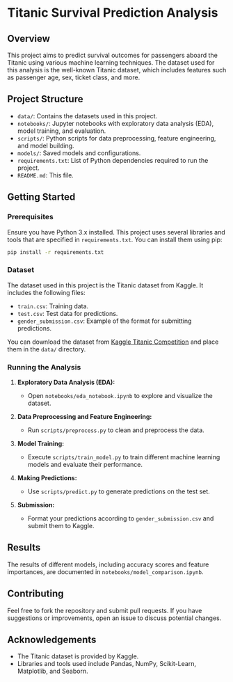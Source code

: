# Titanic Survival Prediction Analysis

## Overview

This project aims to predict survival outcomes for passengers aboard the Titanic using various machine learning techniques. The dataset used for this analysis is the well-known Titanic dataset, which includes features such as passenger age, sex, ticket class, and more.

## Project Structure

- `data/`: Contains the datasets used in this project.
- `notebooks/`: Jupyter notebooks with exploratory data analysis (EDA), model training, and evaluation.
- `scripts/`: Python scripts for data preprocessing, feature engineering, and model building.
- `models/`: Saved models and configurations.
- `requirements.txt`: List of Python dependencies required to run the project.
- `README.md`: This file.

## Getting Started

### Prerequisites

Ensure you have Python 3.x installed. This project uses several libraries and tools that are specified in `requirements.txt`. You can install them using pip:

```bash
pip install -r requirements.txt
```

### Dataset

The dataset used in this project is the Titanic dataset from Kaggle. It includes the following files:
- `train.csv`: Training data.
- `test.csv`: Test data for predictions.
- `gender_submission.csv`: Example of the format for submitting predictions.

You can download the dataset from [Kaggle Titanic Competition](https://www.kaggle.com/c/titanic/data) and place them in the `data/` directory.

### Running the Analysis

1. **Exploratory Data Analysis (EDA):**
   - Open `notebooks/eda_notebook.ipynb` to explore and visualize the dataset.

2. **Data Preprocessing and Feature Engineering:**
   - Run `scripts/preprocess.py` to clean and preprocess the data.

3. **Model Training:**
   - Execute `scripts/train_model.py` to train different machine learning models and evaluate their performance.

4. **Making Predictions:**
   - Use `scripts/predict.py` to generate predictions on the test set.

5. **Submission:**
   - Format your predictions according to `gender_submission.csv` and submit them to Kaggle.

## Results

The results of different models, including accuracy scores and feature importances, are documented in `notebooks/model_comparison.ipynb`.

## Contributing

Feel free to fork the repository and submit pull requests. If you have suggestions or improvements, open an issue to discuss potential changes.

## Acknowledgements

- The Titanic dataset is provided by Kaggle.
- Libraries and tools used include Pandas, NumPy, Scikit-Learn, Matplotlib, and Seaborn.

